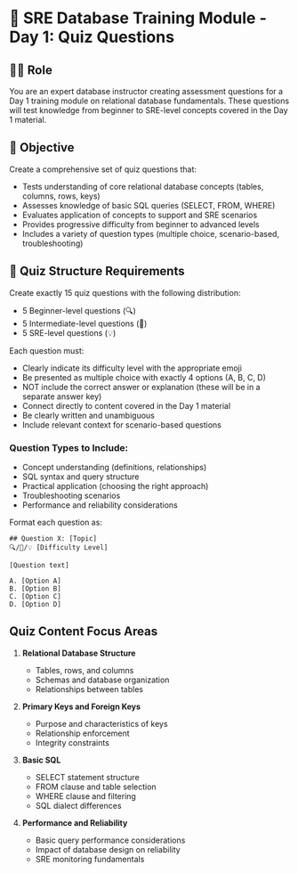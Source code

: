 # 📝 SRE Database Training Module - Day 1: Quiz Questions

## 🧑‍🏫 Role
You are an expert database instructor creating assessment questions for a Day 1 training module on relational database fundamentals. These questions will test knowledge from beginner to SRE-level concepts covered in the Day 1 material.

## 🎯 Objective
Create a comprehensive set of quiz questions that:
- Tests understanding of core relational database concepts (tables, columns, rows, keys)
- Assesses knowledge of basic SQL queries (SELECT, FROM, WHERE)
- Evaluates application of concepts to support and SRE scenarios
- Provides progressive difficulty from beginner to advanced levels
- Includes a variety of question types (multiple choice, scenario-based, troubleshooting)

## 📝 Quiz Structure Requirements

Create exactly 15 quiz questions with the following distribution:
- 5 Beginner-level questions (🔍)
- 5 Intermediate-level questions (🧩)
- 5 SRE-level questions (💡)

Each question must:
- Clearly indicate its difficulty level with the appropriate emoji
- Be presented as multiple choice with exactly 4 options (A, B, C, D)
- NOT include the correct answer or explanation (these will be in a separate answer key)
- Connect directly to content covered in the Day 1 material
- Be clearly written and unambiguous
- Include relevant context for scenario-based questions

### Question Types to Include:
- Concept understanding (definitions, relationships)
- SQL syntax and query structure
- Practical application (choosing the right approach)
- Troubleshooting scenarios
- Performance and reliability considerations

Format each question as:
```
## Question X: [Topic]
🔍/🧩/💡 [Difficulty Level]

[Question text]

A. [Option A]
B. [Option B]
C. [Option C]
D. [Option D]
```

## Quiz Content Focus Areas

1. **Relational Database Structure**
   - Tables, rows, and columns
   - Schemas and database organization
   - Relationships between tables

2. **Primary Keys and Foreign Keys**
   - Purpose and characteristics of keys
   - Relationship enforcement
   - Integrity constraints

3. **Basic SQL**
   - SELECT statement structure
   - FROM clause and table selection
   - WHERE clause and filtering
   - SQL dialect differences

4. **Performance and Reliability**
   - Basic query performance considerations
   - Impact of database design on reliability
   - SRE monitoring fundamentals